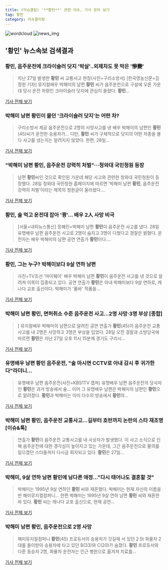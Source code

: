 ```yaml
---
title: (이슈클립) '**황민**' 관련 이슈, 기사 모아 보기
tag: 황민
category: 이슈클리핑
---
```

![wordcloud](https://s3.ap-northeast-2.amazonaws.com/lyrics101-wordcloud/2018-08-28-1535427171.png)
![news_img](https://user-images.githubusercontent.com/42597476/44507050-1206f400-a6e4-11e8-8d98-7ffbfebb353f.png)
## **'**황민**'** 뉴스속보 검색결과
### **황민**, 음주운전에 크라이슬러 닷지 '박살'..외제차도 못 막은 '慘變'

>지난 27일 발생한 **황민** 씨 교통사고 현장(사진=구리소방서) [한국영농신문=김정원 기자] 뮤지컬배우 박해미의 남편 **황민** 씨가 음주운전으로 구설에 오른 가운데 당시 운전 차량인 크라이슬러 닷지에 관심이 쏠렸다. **황민**...

<a href="http://www.youngnong.co.kr/news/articleView.html?idxno=15005" target="_blank">기사 전체 보기</a>

### 박해미 남편 **황민**이 몰던 '크라이슬러 닷지'는 어떤 차?

>구리소방서 제공 음주운전으로 2명의 사망사고를 낸 배우 박해미의 남편인 **황민**(45)씨가 운전한 승용차가... 다만, **황민** 씨가 구체적으로 닷지의 어떤 차종을 몰다 사고를 냈는지는 알려지지 않았다. 한편, 28일...

<a href="http://news20.busan.com/controller/newsController.jsp?newsId=20180828000072" target="_blank">기사 전체 보기</a>

### "박해미 남편 **황민**, 음주운전 강력히 처벌"···청와대 국민청원 등장

>남편 **황민**씨인 것으로 확인된 가운데 해당 사고와 관련한 청와대 국민청원이 등장했다. 28일 청와대 국민청원 홈페이지에 따르면 ‘박해미 남편 **황민**, 음주운전 강력히 처벌’이라는 제목의 청원글이 올라왔다....

<a href="http://www.sedaily.com/NewsView/1S3JAEEMYL" target="_blank">기사 전체 보기</a>

### **황민**, 술 먹고 운전대 잡아 '쾅'… 배우 2人 사망 비극

>[서울=내외뉴스통신] 장혜린=박해미 남편 **황민**이 음주운전 사고를 냈다. 28일 유명배우 남편 음주운전 사고로 2명이 숨지고 3명이 다쳤다고 경찰은 밝혔다. 운전자는 배우 박해미의 남편 공연 연출가 **황민**이다....

<a href="http://www.nbnnews.co.kr/news/articleView.html?idxno=170809" target="_blank">기사 전체 보기</a>

### **황민**, 그는 누구? 박해미보다 9살 연하 남편

>사진=TV조선 '마이웨이' 배우 박해미 남편 **황민**이 음주운전 사고를 낸 것으로 알려져 이목이 집중되고 있다. 공연 연출가 **황민**은 아내 박해미보다 9살 연하로, 캐나다 교포 출신이다. 박해미가 '품바' 작품을...

<a href="http://www.nextdaily.co.kr/news/article.html?id=20180828800033" target="_blank">기사 전체 보기</a>

### 박해미 남편 **황민**, 면허취소 수준 음주운전 사고…2명 사망·3명 부상 [종합]

>[ 뮤지컬배우 박해미의 남편으로 알려진 공연 연출가 **황민**(45)이 음주운전 교통사고를 내 2명은 사망하고 3명은 부상을 입었다. 28일 오전 경찰과 소방당국에 따르면 **황민**은 지난 27일 오후 11시 15분께 경기도 구리시...

<a href="http://www.mydaily.co.kr/new_yk/html/read.php?newsid=201808281030362774&ext=na" target="_blank">기사 전체 보기</a>

### 유명배우 남편 **황민** 음주운전, "술 마시면 CCTV로 아내 감시 후 귀가한다"라더니…

>유명배우 남편 음주운전(사진=KBS1TV 캡쳐) 유명배우 남편 음주운전의 당사자인 **황민**은 과거 방송에서 술... 이어 그 유명배우 남편은 박해미의 남편인 **황민**으로 알려졌다. **황민**과 박해미는 이미 다수의 방송에서 **황민**의...

<a href="http://www.gnmaeil.com/news/articleView.html?idxno=381247" target="_blank">기사 전체 보기</a>

### 박해미 남편 **황민**, 음주운전 교통사고…길부터 호란까지 논란의 스타 재조명 [이슈&톡]

>연출가 **황민**이 음주운전 교통사고를 내 사상자가 발생했다. 이 사고 소식으로 인해 음주운전에 대한 경각심이 높아지고 있는 가운데, 그간 음주운전으로 물의를 일으켰던 스타들까지 다시금 회자되고 있다. **황민**은 27일...

<a href="http://tvdaily.asiae.co.kr/read.php3?aid=15354244801388897002" target="_blank">기사 전체 보기</a>

### 박해미, 9살 연하 남편 **황민**에 남다른 애정…"다시 태어나도 결혼할 것"

>박해미는 1995년 9살 연하인 **황민** 씨와 재혼했다. 박해미는 현재 자신의 이름을 딴 해미뮤지컬컴퍼니... 한편 박해미는 1995년 9살 연하 남편 **황민** 씨와 재혼한 바 있다. **황민** 씨는 캐나다 교포 출신으로, 현재 공연...

<a href="http://www.etoday.co.kr/news/section/newsview.php?idxno=1656853" target="_blank">기사 전체 보기</a>

### 박해미 남편 **황민**, 음주운전으로 2명 사망

>해미뮤지컬컴퍼니 **황민**(45) 프로듀서의 승용차가 갓길에 서 있던 2.5t 화물차 2대를 들이받아 승용차에 타고 있던 B(33)와 C(20)가 숨졌다. **황민** 프로듀서와 다른 동승자 2명, 화물차 운전자는 인근 병원으로 옮겨져 치료를...

<a href="http://www.weeklytoday.com/news/articleView.html?idxno=67383" target="_blank">기사 전체 보기</a>


